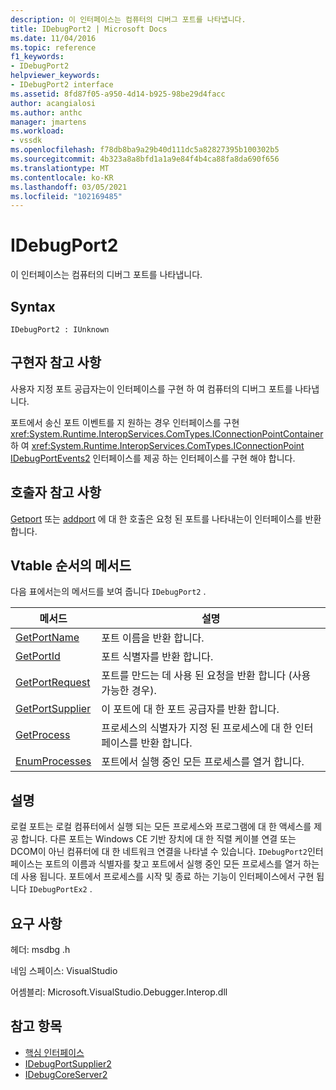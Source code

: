 ```yaml
---
description: 이 인터페이스는 컴퓨터의 디버그 포트를 나타냅니다.
title: IDebugPort2 | Microsoft Docs
ms.date: 11/04/2016
ms.topic: reference
f1_keywords:
- IDebugPort2
helpviewer_keywords:
- IDebugPort2 interface
ms.assetid: 8fd87f05-a950-4d14-b925-98be29d4facc
author: acangialosi
ms.author: anthc
manager: jmartens
ms.workload:
- vssdk
ms.openlocfilehash: f78db8ba9a29b40d111dc5a82827395b100302b5
ms.sourcegitcommit: 4b323a8a8bfd1a1a9e84f4b4ca88fa8da690f656
ms.translationtype: MT
ms.contentlocale: ko-KR
ms.lasthandoff: 03/05/2021
ms.locfileid: "102169485"
---
```

# <a name="idebugport2"></a>IDebugPort2
이 인터페이스는 컴퓨터의 디버그 포트를 나타냅니다.

## <a name="syntax"></a>Syntax

```
IDebugPort2 : IUnknown
```

## <a name="notes-for-implementers"></a>구현자 참고 사항
 사용자 지정 포트 공급자는이 인터페이스를 구현 하 여 컴퓨터의 디버그 포트를 나타냅니다.

 포트에서 송신 포트 이벤트를 지 원하는 경우 인터페이스를 구현 <xref:System.Runtime.InteropServices.ComTypes.IConnectionPointContainer> 하 여 <xref:System.Runtime.InteropServices.ComTypes.IConnectionPoint> [IDebugPortEvents2](../../../extensibility/debugger/reference/idebugportevents2.md) 인터페이스를 제공 하는 인터페이스를 구현 해야 합니다.

## <a name="notes-for-callers"></a>호출자 참고 사항
 [Getport](../../../extensibility/debugger/reference/idebugportsupplier2-getport.md) 또는 [addport](../../../extensibility/debugger/reference/idebugportsupplier2-addport.md) 에 대 한 호출은 요청 된 포트를 나타내는이 인터페이스를 반환 합니다.

## <a name="methods-in-vtable-order"></a>Vtable 순서의 메서드
 다음 표에서는의 메서드를 보여 줍니다 `IDebugPort2` .

|메서드|설명|
|------------|-----------------|
|[GetPortName](../../../extensibility/debugger/reference/idebugport2-getportname.md)|포트 이름을 반환 합니다.|
|[GetPortId](../../../extensibility/debugger/reference/idebugport2-getportid.md)|포트 식별자를 반환 합니다.|
|[GetPortRequest](../../../extensibility/debugger/reference/idebugport2-getportrequest.md)|포트를 만드는 데 사용 된 요청을 반환 합니다 (사용 가능한 경우).|
|[GetPortSupplier](../../../extensibility/debugger/reference/idebugport2-getportsupplier.md)|이 포트에 대 한 포트 공급자를 반환 합니다.|
|[GetProcess](../../../extensibility/debugger/reference/idebugport2-getprocess.md)|프로세스의 식별자가 지정 된 프로세스에 대 한 인터페이스를 반환 합니다.|
|[EnumProcesses](../../../extensibility/debugger/reference/idebugport2-enumprocesses.md)|포트에서 실행 중인 모든 프로세스를 열거 합니다.|

## <a name="remarks"></a>설명
 로컬 포트는 로컬 컴퓨터에서 실행 되는 모든 프로세스와 프로그램에 대 한 액세스를 제공 합니다. 다른 포트는 Windows CE 기반 장치에 대 한 직렬 케이블 연결 또는 DCOM이 아닌 컴퓨터에 대 한 네트워크 연결을 나타낼 수 있습니다. `IDebugPort2`인터페이스는 포트의 이름과 식별자를 찾고 포트에서 실행 중인 모든 프로세스를 열거 하는 데 사용 됩니다. 포트에서 프로세스를 시작 및 종료 하는 기능이 인터페이스에서 구현 됩니다 `IDebugPortEx2` .

## <a name="requirements"></a>요구 사항
 헤더: msdbg .h

 네임 스페이스: VisualStudio

 어셈블리: Microsoft.VisualStudio.Debugger.Interop.dll

## <a name="see-also"></a>참고 항목
- [핵심 인터페이스](../../../extensibility/debugger/reference/core-interfaces.md)
- [IDebugPortSupplier2](../../../extensibility/debugger/reference/idebugportsupplier2.md)
- [IDebugCoreServer2](../../../extensibility/debugger/reference/idebugcoreserver2.md)
